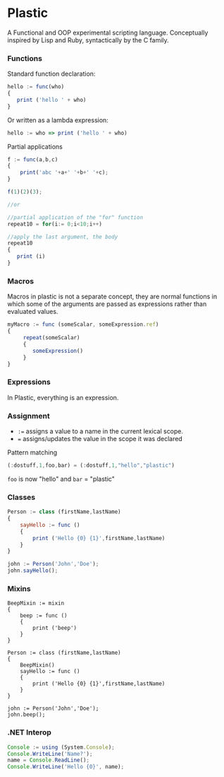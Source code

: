 # Plastic

A Functional and OOP experimental scripting language.
Conceptually inspired by Lisp and Ruby, syntactically by the C family.


### Functions

Standard function declaration:
```javascript
hello := func(who)
{
   print ('hello ' + who)
}
```

Or written as a lambda expression:
```javascript
hello := who => print ('hello ' + who)
```

Partial applications
```javascript
f := func(a,b,c)
{
    print('abc '+a+' '+b+' '+c);
}

f(1)(2)(3);

//or

//partial application of the "for" function
repeat10 = for(i:= 0;i<10;i++)

//apply the last argument, the body
repeat10
{
   print (i)
}

```


### Macros

Macros in plastic is not a separate concept, they are normal functions in which some of the arguments are passed as expressions rather than evaluated values.

```javascript
myMacro := func (someScalar, someExpression.ref)
{
     repeat(someScalar)
     {
        someExpression()
     }
}
```

### Expressions

In Plastic, everything is an expression.

### Assignment

* `:=` assigns a value to a name in the current lexical scope.
* `=` assigns/updates the value in the scope it was declared

Pattern matching

```javascript
(:dostuff,1,foo,bar) = (:dostuff,1,"hello","plastic")
```
`foo` is now "hello" and `bar` = "plastic"

### Classes

```javascript
Person := class (firstName,lastName)
{
    sayHello := func ()
    {
        print ('Hello {0} {1}',firstName,lastName)
    }
}

john := Person('John','Doe');
john.sayHello();
```

### Mixins

```
BeepMixin := mixin
{
    beep := func ()
    {
        print ('beep')
    }
}

Person := class (firstName,lastName)
{
    BeepMixin()
    sayHello := func ()
    {
        print ('Hello {0} {1}',firstName,lastName)
    }
}

john := Person('John','Doe');
john.beep();
```

### .NET Interop

```javascript
Console := using (System.Console);
Console.WriteLine('Name?');
name = Console.ReadLine();
Console.WriteLine('Hello {0}', name);
```
